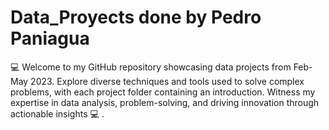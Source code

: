 # Data_Proyects done by Pedro Paniagua 
💻 Welcome to my GitHub repository showcasing data projects from Feb-May 2023. Explore diverse techniques and tools used to solve complex problems, with each project folder containing an introduction. Witness my expertise in data analysis, problem-solving, and driving innovation through actionable insights 💻 .
